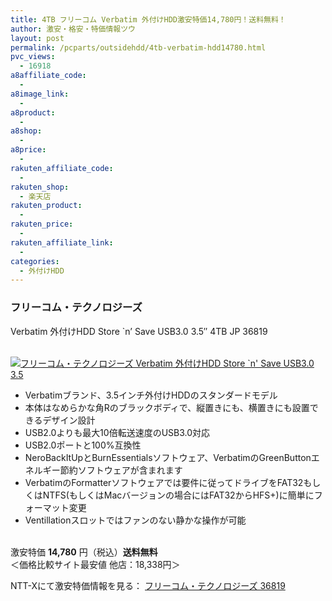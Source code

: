 ```yaml
---
title: 4TB フリーコム Verbatim 外付けHDD激安特価14,780円！送料無料！
author: 激安・格安・特価情報ツウ
layout: post
permalink: /pcparts/outsidehdd/4tb-verbatim-hdd14780.html
pvc_views:
  - 16918
a8affiliate_code:
  - 
a8image_link:
  - 
a8product:
  - 
a8shop:
  - 
a8price:
  - 
rakuten_affiliate_code:
  - 
rakuten_shop:
  - 楽天店
rakuten_product:
  - 
rakuten_price:
  - 
rakuten_affiliate_link:
  - 
categories:
  - 外付けHDD
---
```

### フリーコム・テクノロジーズ  
Verbatim 外付けHDD Store \`n&#8217; Save USB3.0 3.5&#8243; 4TB JP 36819

<div class="img-bg2 img_L">
  <a href="http://px.a8.net/svt/ejp?a8mat=ZYP6S+8IMA3E+S1Q+BWGDT&#038;a8ejpredirect=http://nttxstore.jp/_II_FC14380716" target="_blank"><br /> <img border="0" alt="フリーコム・テクノロジーズ Verbatim 外付けHDD Store `n' Save USB3.0 3.5" 4TB JP 36819" src="http://i0.wp.com/image.nttxstore.jp/l2_images/F/FC/FC14380716.jpg?w=120" data-recalc-dims="1" /></a>
</div>

<!--more-->

  * Verbatimブランド、3.5インチ外付けHDDのスタンダードモデル
  * 本体はなめらかな角Rのブラックボディで、縦置きにも、横置きにも設置できるデザイン設計
  * USB2.0よりも最大10倍転送速度のUSB3.0対応
  * USB2.0ポートと100%互換性
  * NeroBackItUpとBurnEssentialsソフトウェア、VerbatimのGreenButtonエネルギー節約ソフトウェアが含まれます
  * VerbatimのFormatterソフトウェアでは要件に従ってドライブをFAT32もしくはNTFS(もしくはMacバージョンの場合にはFAT32からHFS+)に簡単にフォーマット変更
  * Ventillationスロットではファンのない静かな操作が可能

<br clear="all" />激安特価 <span class="tokka-price"><strong>14,780</strong></span> 円（税込）**送料無料**  
＜価格比較サイト最安値 他店：18,338円＞  
  
NTT-Xにて激安特価情報を見る： <span class="fs150p"><a href="http://px.a8.net/svt/ejp?a8mat=ZYP6S+8IMA3E+S1Q+BWGDT&#038;a8ejpredirect=http://nttxstore.jp/_II_FC14380716" target="_blank">フリーコム・テクノロジーズ 36819</a></span>